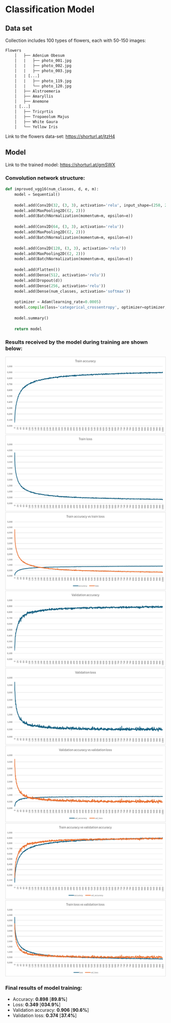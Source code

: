 # Classification Model

## Data set

Collection includes 100 types of flowers, each with 50-150 images:

```
Flowers
    │   ├── Adenium Obesum
    │   |   ├── photo_001.jpg  
    │   |   ├── photo_002.jpg  
    │   |   ├── photo_003.jpg  
    |   | [...]
    │   |   ├── photo_119.jpg  
    │   |   └── photo_120.jpg  
    │   ├── Alstroemeria
    │   ├── Amaryllis
    │   ├── Anemone
    | [...]
    │   ├── Tricyrtis
    │   ├── Tropaeolum Majus
    │   ├── White Gaura
    │   └── Yellow Iris
```

Link to the flowers data-set: https://shorturl.at/jtzH4

## Model 

Link to the trained model: https://shorturl.at/gmSWX

### Convolution network structure: 

```python
def improved_vgg16(num_classes, d, e, m):
    model = Sequential()

    model.add(Conv2D(32, (3, 3), activation='relu', input_shape=(250, 250, 3)))
    model.add(MaxPooling2D((2, 2)))
    model.add(BatchNormalization(momentum=m, epsilon=e))

    model.add(Conv2D(64, (3, 3), activation='relu'))
    model.add(MaxPooling2D((2, 2)))
    model.add(BatchNormalization(momentum=m, epsilon=e))

    model.add(Conv2D(128, (3, 3), activation='relu'))
    model.add(MaxPooling2D((2, 2)))
    model.add(BatchNormalization(momentum=m, epsilon=e))

    model.add(Flatten())
    model.add(Dense(512, activation='relu'))
    model.add(Dropout(d))
    model.add(Dense(256, activation='relu'))
    model.add(Dense(num_classes, activation='softmax'))

    optimizer = Adam(learning_rate=0.0005)
    model.compile(loss='categorical_crossentropy', optimizer=optimizer, metrics=['accuracy'])

    model.summary()

    return model
```

### Results received by the model during training are shown below:

![Algorithm schema](./Images/acc.png)
![Algorithm schema](./Images/loss.png)
![Algorithm schema](./Images/acc_vs_loss.png)
![Algorithm schema](./Images/val_acc.png)
![Algorithm schema](./Images/val_loss.png)
![Algorithm schema](./Images/val_acc_vs_val_loss.png)
![Algorithm schema](./Images/acc_vs_val_acc.png)
![Algorithm schema](./Images/loss_vs_val_loss.png)

### Final results of model training:
- Accuracy: **0.898** [**89.8%**]
- Loss: **0.349** [**034.9%**]
- Validation accuracy: **0.906** [**90.6%**]
- Validation loss: **0.374** [**37.4%**]
